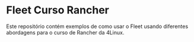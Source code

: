 # Fleet Curso Rancher

Este repositório contém exemplos de como usar o Fleet usando diferentes abordagens para o curso de Rancher da 4Linux.
